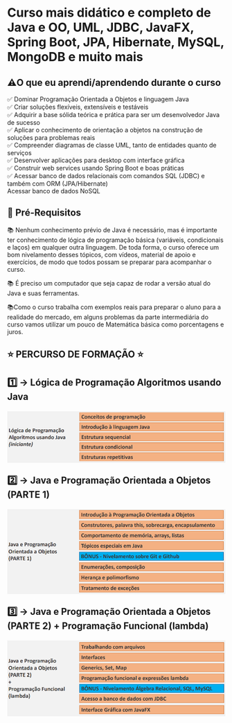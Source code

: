 # Curso mais didático e completo de Java e OO, UML, JDBC, JavaFX, Spring Boot, JPA, Hibernate, MySQL, MongoDB e muito mais

## ⚠️O que eu aprendi/aprendendo durante o curso  

<p>
✅ Dominar Programação Orientada a Objetos e linguagem Java<br>
✅ Criar soluções flexíveis, extensíveis e testáveis<br>
✅ Adquirir a base sólida teórica e prática para ser um desenvolvedor Java de sucesso<br>
✅ Aplicar o conhecimento de orientação a objetos na construção de soluções para problemas reais<br>
✅ Compreender diagramas de classe UML, tanto de entidades quanto de serviços<br>
✅ Desenvolver aplicações para desktop com interface gráfica<br>
✅ Construir web services usando Spring Boot e boas práticas<br>
✅ Acessar banco de dados relacionais com comandos SQL (JDBC) e também com ORM (JPA/Hibernate)<br>
Acessar banco de dados NoSQL
</p>

<h2>🛑 Pré-Requisitos</h2>

<p>
📚 Nenhum conhecimento prévio de Java é necessário, mas é importante ter conhecimento de lógica de programação básica (variáveis, condicionais e laços) em qualquer outra linguagem. De toda forma, o curso oferece um bom nivelamento desses tópicos, com vídeos, material de apoio e exercícios, de modo que todos possam se preparar para acompanhar o curso.<br>
  
📚 É preciso um computador que seja capaz de rodar a versão atual do Java e suas ferramentas.<br>
  
📚Como o curso trabalha com exemplos reais para preparar o aluno para a realidade do mercado, em alguns problemas da parte intermediária do curso vamos utilizar um pouco de Matemática básica como porcentagens e juros.<br>
</p>

<h2>⭐️ PERCURSO DE FORMAÇÃO ⭐️ <h2>
  
  1️⃣ -> Lógica de Programação
Algoritmos usando Java<br>
  
  ![](https://github.com/ViniciusSXavier999/Assets/blob/main/JavaUdemy%20-%20Nelio/1%20-%20img1.png)
  
  2️⃣ -> Java e Programação 
Orientada a Objetos
(PARTE 1)<br>
  
  ![](https://github.com/ViniciusSXavier999/Assets/blob/main/JavaUdemy%20-%20Nelio/2%20-%20img2.png)
  
  3️⃣ -> Java e Programação 
Orientada a Objetos
(PARTE 2)
+
Programação Funcional
(lambda)<br>
  
  ![](https://github.com/ViniciusSXavier999/Assets/blob/main/JavaUdemy%20-%20Nelio/3%20-%20img3.png)
  
